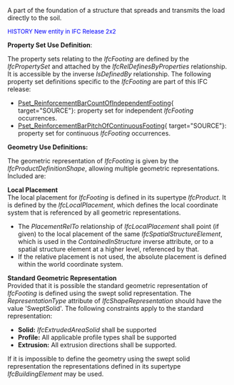 A part of the foundation of a structure that spreads and transmits the load directly to the soil.

> <font color="#0000ff" size="-1">
HISTORY New entity in IFC
Release 2x2 </font>

****Property Set Use Definition****:

The property sets relating to the _IfcFooting_ are defined by the _IfcPropertySet_ and attached by the _IfcRelDefinesByProperties_ relationship. It is accessible by the inverse _IsDefinedBy_ relationship. The following property set definitions specific to the _IfcFooting_ are part of this IFC release:

* [Pset_ReinforcementBarCountOfIndependentFooting](../../psd/IfcStructuralElementsDomain/Pset_ReinforcementBarCountOfIndependentFooting.xml){ target="SOURCE"}: property set for independent _IfcFooting_ occurrences.
* [Pset_ReinforcementBarPitchOfContinuousFooting](../../psd/IfcStructuralElementsDomain/Pset_ReinforcementBarPitchOfContinuousFooting.xml){ target="SOURCE"}: property set for continuous _IfcFooting_ occurrences.

**Geometry Use Definitions:**

The geometric representation of _IfcFooting_ is given by the _IfcProductDefinitionShape_, allowing multiple geometric representations. Included are:

**Local Placement**  
The local placement for _IfcFooting_ is defined in its supertype _IfcProduct_. It is defined by the _IfcLocalPlacement_, which defines the local coordinate system that is referenced by all geometric representations.

* The _PlacementRelTo_ relationship of _IfcLocalPlacement_ shall point (if given) to the local placement of the same _IfcSpatialStructureElement_, which is used in the _ContainedInStructure_ inverse attribute, or to a spatial structure element at a higher level, referenced by that. 
* If the relative placement is not used, the absolute placement is defined within the world coordinate system. 

**Standard Geometric Representation**  
Provided that it is possible the standard geometric representation of _IfcFooting_ is defined using the swept solid representation. The _RepresentationType_ attribute of _IfcShapeRepresentation_ should have the value 'SweptSolid'. The following constraints apply to the standard representation:

* **Solid:** _IfcExtrudedAreaSolid_ shall be supported 
* **Profile:** All applicable profile types shall be supported 
* **Extrusion:** All extrusion directions shall be supported. 

If it is impossible to define the geometry using the swept solid representation the representations defined in its supertype _IfcBuildingElement_ may be used.